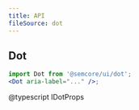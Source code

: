 ```yaml
---
title: API
fileSource: dot
---
```


## Dot

```jsx
import Dot from '@semcore/ui/dot';
<Dot aria-label="..." />;
```

@typescript IDotProps
